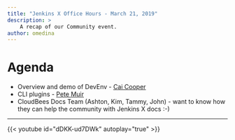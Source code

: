 ```yaml
---
title: "Jenkins X Office Hours - March 21, 2019"
description: >
    A recap of our Community event.
author: omedina
---
```


# Agenda

  - Overview and demo of DevEnv - [Cai Cooper](https://twitter.com/cagiti)
  - CLI plugins - [Pete Muir](https://twitter.com/plmuir)
  - CloudBees Docs Team (Ashton, Kim, Tammy, John) - want to know how they can help the community with Jenkins X docs :-)

---


{{< youtube id="dDKK-ud7DWk" autoplay="true" >}}